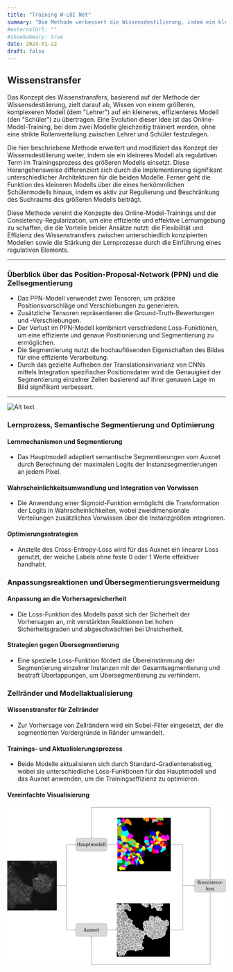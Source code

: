 ```yaml
---
title: "Training W-LOI Net"
summary: "Die Methode verbessert die Wissensdestilierung, indem ein kleineres Modell den Lernprozess eines größeren Modells reguliert, was über traditionelle Lehrer-Schüler-Ansätze hinausgeht. Diese Technik kombiniert Online-Training und Konsistenzregulierung. Im PPN und der Zellsegmentierung werden genaue Positionsbestimmungen für eine zielgenaue Segmentierung genutzt, unterstützt durch spezifische Anpassungen im Lernprozess und Optimierungsstrategien gegen Übersegmentierung."
#externalUrl: ""
#showSummary: true
date: 2024-01-22
draft: false
---
```


## Wissenstransfer
Das Konzept des Wissenstransfers, basierend auf der Methode der Wissensdestilierung, zielt darauf ab, Wissen von einem größeren, komplexeren Modell (dem "Lehrer") auf ein kleineres, effizienteres Modell (den "Schüler") zu übertragen. Eine Evolution dieser Idee ist das Online-Model-Training, bei dem zwei Modelle gleichzeitig trainiert werden, ohne eine strikte Rollenverteilung zwischen Lehrer und Schüler festzulegen.

Die hier beschriebene Methode erweitert und modifiziert das Konzept der Wissensdestilierung weiter, indem sie ein kleineres Modell als regulativen Term im Trainingsprozess des größeren Modells einsetzt. Diese Herangehensweise differenziert sich durch die Implementierung signifikant unterschiedlicher Architekturen für die beiden Modelle. Ferner geht die Funktion des kleineren Modells über die eines herkömmlichen Schülermodells hinaus, indem es aktiv zur Regulierung und Beschränkung des Suchraums des größeren Modells beiträgt.

Diese Methode vereint die Konzepte des Online-Model-Trainings und der Consistency-Regularization, um eine effiziente und effektive Lernumgebung zu schaffen, die die Vorteile beider Ansätze nutzt: die Flexibilität und Effizienz des Wissenstransfers zwischen unterschiedlich konzipierten Modellen sowie die Stärkung der Lernprozesse durch die Einführung eines regulativen Elements.

---

### Überblick über das Position-Proposal-Network (PPN) und die Zellsegmentierung

- Das PPN-Modell verwendet zwei Tensoren, um präzise Positionsvorschläge und Verschiebungen zu generieren.
- Zusätzliche Tensoren repräsentieren die Ground-Truth-Bewertungen und -Verschiebungen.
- Der Verlust im PPN-Modell kombiniert verschiedene Loss-Funktionen, um eine effiziente und genaue Positionierung und Segmentierung zu ermöglichen.
- Die Segmentierung nutzt die hochauflösenden Eigenschaften des Bildes für eine effiziente Verarbeitung.
- Durch das gezielte Aufheben der Translationsinvarianz von CNNs mittels Integration spezifischer Positionsdaten wird die Genauigkeit der Segmentierung einzelner Zellen basierend auf ihrer genauen Lage im Bild signifikant verbessert.

---

![Alt text](images/Semi-Supervised.png)
### Lernprozess, Semantische Segmentierung und Optimierung

#### Lernmechanismen und Segmentierung
- Das Hauptmodell adaptiert semantische Segmentierungen vom Auxnet durch Berechnung der maximalen Logits der Instanzsegmentierungen an jedem Pixel.

#### Wahrscheinlichkeitsumwandlung und Integration von Vorwissen
- Die Anwendung einer Sigmoid-Funktion ermöglicht die Transformation der Logits in Wahrscheinlichkeiten, wobei zweidimensionale Verteilungen zusätzliches Vorwissen über die Instanzgrößen integrieren.

#### Optimierungsstrategien
- Anstelle des Cross-Entropy-Loss wird für das Auxnet ein linearer Loss genutzt, der weiche Labels ohne feste 0 oder 1 Werte effektiver handhabt.

### Anpassungsreaktionen und Übersegmentierungsvermeidung

#### Anpassung an die Vorhersagesicherheit
- Die Loss-Funktion des Modells passt sich der Sicherheit der Vorhersagen an, mit verstärkten Reaktionen bei hohen Sicherheitsgraden und abgeschwächten bei Unsicherheit.

#### Strategien gegen Übersegmentierung
- Eine spezielle Loss-Funktion fördert die Übereinstimmung der Segmentierung einzelner Instanzen mit der Gesamtsegmentierung und bestraft Überlappungen, um Übersegmentierung zu verhindern.

### Zellränder und Modellaktualisierung

#### Wissenstransfer für Zellränder
- Zur Vorhersage von Zellrändern wird ein Sobel-Filter eingesetzt, der die segmentierten Vordergründe in Ränder umwandelt.

#### Trainings- und Aktualisierungsprozess
- Beide Modelle aktualisieren sich durch Standard-Gradientenabstieg, wobei sie unterschiedliche Loss-Funktionen für das Hauptmodell und das Auxnet anwenden, um die Trainingseffizienz zu optimieren.

#### Vereinfachte Visualisierung
![Alt text](images/Training_vis_extra.png)
